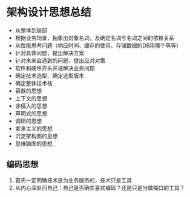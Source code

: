 # 架构设计思想总结
* 从整体到局部
* 根据业务场景，抽象出对象名词，及确定名词与名词之间的依赖关系
* 从性能思考问题（响应时间、缓存的使用、存储数据的DB用哪个等等）
* 针对具体问题，提出解决方案
* 针对未来会遇到的问题，提出应对对策
* 软件和硬件齐头并进解决业务问题
* 确定技术选型、确定选型版本
* 确定整体技术栈
* 容器的思想
* 上下文的思想
* 非侵入的思想
* 声明式的思想
* 调研的思想
* 拿来主义的思想
* 沉淀架构图的思想
* 思维脑图的思想




## 编码思想
1. 首先一定明确技术是为业务服务的，技术只是工具
2. 从内心深处问自己：自己是否确实喜欢编码？还是只是当做糊口的工具？


